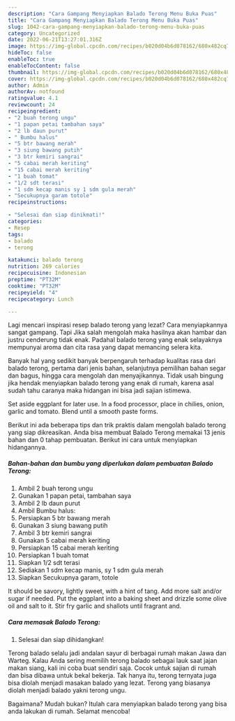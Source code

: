 ```yaml
---
description: "Cara Gampang Menyiapkan Balado Terong Menu Buka Puas"
title: "Cara Gampang Menyiapkan Balado Terong Menu Buka Puas"
slug: 1042-cara-gampang-menyiapkan-balado-terong-menu-buka-puas
category: Uncategorized
date: 2022-06-21T13:27:01.316Z
image: https://img-global.cpcdn.com/recipes/b020d04b6d078162/680x482cq70/balado-terong-foto-resep-utama.jpg
hideToc: false
enableToc: true
enableTocContent: false
thumbnail: https://img-global.cpcdn.com/recipes/b020d04b6d078162/680x482cq70/balado-terong-foto-resep-utama.jpg
cover: https://img-global.cpcdn.com/recipes/b020d04b6d078162/680x482cq70/balado-terong-foto-resep-utama.jpg
author: Admin
authorAv: notfound
ratingvalue: 4.1
reviewcount: 24
recipeingredient:
- "2 buah terong ungu"
- "1 papan petai tambahan saya"
- "2 lb daun purut"
- " Bumbu halus"
- "5 btr bawang merah"
- "3 siung bawang putih"
- "3 btr kemiri sangrai"
- "5 cabai merah keriting"
- "15 cabai merah keriting"
- "1 buah tomat"
- "1/2 sdt terasi"
- "1 sdm kecap manis sy 1 sdm gula merah"
- "Secukupnya garam totole"
recipeinstructions:

- "Selesai dan siap dinikmati!"
categories:
- Resep
tags:
- balado
- terong

katakunci: balado terong 
nutrition: 269 calories
recipecuisine: Indonesian
preptime: "PT32M"
cooktime: "PT32M"
recipeyield: "4"
recipecategory: Lunch

---
```



Lagi mencari inspirasi resep balado terong yang lezat? Cara menyiapkannya sangat gampang. Tapi Jika salah mengolah maka hasilnya akan hambar dan justru cenderung tidak enak. Padahal balado terong yang enak selayaknya mempunyai aroma dan cita rasa yang dapat memancing selera kita.


Banyak hal yang sedikit banyak berpengaruh terhadap kualitas rasa dari balado terong, pertama dari jenis bahan, selanjutnya pemilihan bahan segar dan bagus, hingga cara mengolah dan menyajikannya. Tidak usah bingung jika hendak menyiapkan balado terong yang enak di rumah, karena asal sudah tahu caranya maka hidangan ini bisa jadi sajian istimewa.

Set aside eggplant for later use. In a food processor, place in chilies, onion, garlic and tomato. Blend until a smooth paste forms.


Berikut ini ada beberapa tips dan trik praktis dalam mengolah balado terong yang siap dikreasikan. Anda bisa membuat Balado Terong memakai 13 jenis bahan dan 0 tahap pembuatan. Berikut ini cara untuk menyiapkan hidangannya.

<!--inarticleads1-->

##### Bahan-bahan dan bumbu yang diperlukan dalam pembuatan Balado Terong:

1. Ambil 2 buah terong ungu
1. Gunakan 1 papan petai, tambahan saya
1. Ambil 2 lb daun purut
1. Ambil  Bumbu halus:
1. Persiapkan 5 btr bawang merah
1. Gunakan 3 siung bawang putih
1. Ambil 3 btr kemiri sangrai
1. Gunakan 5 cabai merah keriting
1. Persiapkan 15 cabai merah keriting
1. Persiapkan 1 buah tomat
1. Siapkan 1/2 sdt terasi
1. Sediakan 1 sdm kecap manis, sy 1 sdm gula merah
1. Siapkan Secukupnya garam, totole


It should be savory, lightly sweet, with a hint of tang. Add more salt and/or sugar if needed. Put the eggplant into a baking sheet and drizzle some olive oil and salt to it. Stir fry garlic and shallots until fragrant and. 

<!--inarticleads2-->

##### Cara memasak Balado Terong:


1. Selesai dan siap dihidangkan!

Terong balado selalu jadi andalan sayur di berbagai rumah makan Jawa dan Warteg. Kalau Anda sering memilih terong balado sebagai lauk saat jajan makan siang, kali ini coba buat sendiri saja. Cocok untuk sajian di rumah dan bisa dibawa untuk bekal bekerja. Tak hanya itu, terong ternyata juga bisa diolah menjadi masakan balado yang lezat. Terong yang biasanya diolah menjadi balado yakni terong ungu. 

Bagaimana? Mudah bukan? Itulah cara menyiapkan balado terong yang bisa anda lakukan di rumah. Selamat mencoba!
